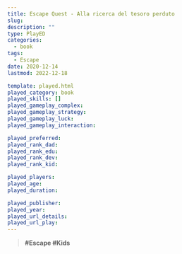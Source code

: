 ```yaml
---
title: Escape Quest - Alla ricerca del tesoro perduto
slug: 
description: ""
type: PlayED
categories:
  - book
tags:
  - Escape
date: 2020-12-14
lastmod: 2022-12-18

template: played.html
played_category: book
played_skills: []
played_gameplay_complex: 
played_gameplay_strategy: 
played_gameplay_luck: 
played_gameplay_interaction: 

played_preferred:
played_rank_dad: 
played_rank_edu: 
played_rank_dev: 
played_rank_kid: 

played_players: 
played_age: 
played_duration: 

played_publisher: 
played_year: 
played_url_details: 
played_url_play: 
---
```


> **#Escape #Kids** 




